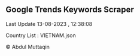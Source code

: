 

## Google Trends Keywords Scraper 
 
Last Update 13-08-2023 , 12:38:08

Country List :
VIETNAM.json



© Abdul Muttaqin 
